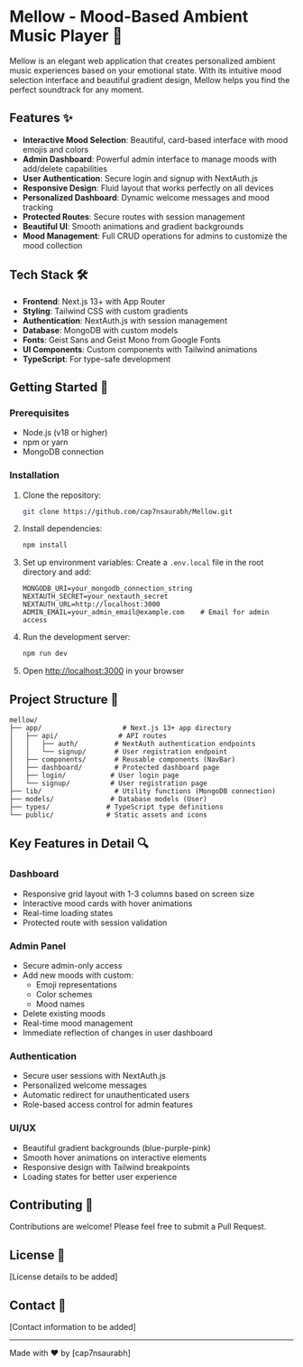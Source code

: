# Mellow - Mood-Based Ambient Music Player 🎵

Mellow is an elegant web application that creates personalized ambient music experiences based on your emotional state. With its intuitive mood selection interface and beautiful gradient design, Mellow helps you find the perfect soundtrack for any moment.

## Features ✨

- **Interactive Mood Selection**: Beautiful, card-based interface with mood emojis and colors
- **Admin Dashboard**: Powerful admin interface to manage moods with add/delete capabilities
- **User Authentication**: Secure login and signup with NextAuth.js
- **Responsive Design**: Fluid layout that works perfectly on all devices
- **Personalized Dashboard**: Dynamic welcome messages and mood tracking
- **Protected Routes**: Secure routes with session management
- **Beautiful UI**: Smooth animations and gradient backgrounds
- **Mood Management**: Full CRUD operations for admins to customize the mood collection

## Tech Stack 🛠️

- **Frontend**: Next.js 13+ with App Router
- **Styling**: Tailwind CSS with custom gradients
- **Authentication**: NextAuth.js with session management
- **Database**: MongoDB with custom models
- **Fonts**: Geist Sans and Geist Mono from Google Fonts
- **UI Components**: Custom components with Tailwind animations
- **TypeScript**: For type-safe development

## Getting Started 🚀

### Prerequisites

- Node.js (v18 or higher)
- npm or yarn
- MongoDB connection

### Installation

1. Clone the repository:
   ```bash
   git clone https://github.com/cap7nsaurabh/Mellow.git
   ```

2. Install dependencies:
   ```bash
   npm install
   ```

3. Set up environment variables:
   Create a `.env.local` file in the root directory and add:
   ```
   MONGODB_URI=your_mongodb_connection_string
   NEXTAUTH_SECRET=your_nextauth_secret
   NEXTAUTH_URL=http://localhost:3000
   ADMIN_EMAIL=your_admin_email@example.com    # Email for admin access
   ```

4. Run the development server:
   ```bash
   npm run dev
   ```

5. Open [http://localhost:3000](http://localhost:3000) in your browser

## Project Structure 📁

```
mellow/
├── app/                    # Next.js 13+ app directory
│   ├── api/               # API routes
│   │   ├── auth/         # NextAuth authentication endpoints
│   │   └── signup/       # User registration endpoint
│   ├── components/       # Reusable components (NavBar)
│   ├── dashboard/        # Protected dashboard page
│   ├── login/           # User login page
│   └── signup/          # User registration page
├── lib/                  # Utility functions (MongoDB connection)
├── models/              # Database models (User)
├── types/              # TypeScript type definitions
└── public/             # Static assets and icons
```

## Key Features in Detail 🔍

### Dashboard
- Responsive grid layout with 1-3 columns based on screen size
- Interactive mood cards with hover animations
- Real-time loading states
- Protected route with session validation

### Admin Panel
- Secure admin-only access
- Add new moods with custom:
  - Emoji representations
  - Color schemes
  - Mood names
- Delete existing moods
- Real-time mood management
- Immediate reflection of changes in user dashboard

### Authentication
- Secure user sessions with NextAuth.js
- Personalized welcome messages
- Automatic redirect for unauthenticated users
- Role-based access control for admin features

### UI/UX
- Beautiful gradient backgrounds (blue-purple-pink)
- Smooth hover animations on interactive elements
- Responsive design with Tailwind breakpoints
- Loading states for better user experience

## Contributing 🤝

Contributions are welcome! Please feel free to submit a Pull Request.

## License 📄

[License details to be added]

## Contact 📧

[Contact information to be added]

---

Made with ❤️ by [cap7nsaurabh]